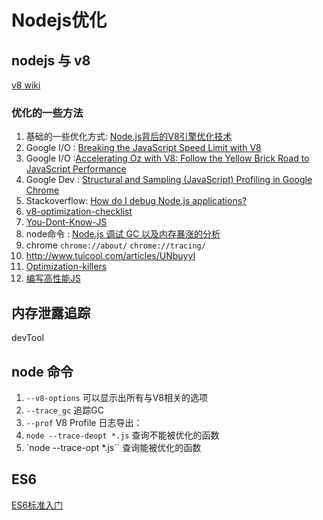 # Nodejs优化

## nodejs 与 v8
[v8 wiki](https://github.com/v8/v8/wiki)
### 优化的一些方法
1. 基础的一些优化方式: [Node.js背后的V8引擎优化技术](http://www.admin10000.com/document/6984.html)
2. Google I/O : [Breaking the JavaScript Speed Limit with V8](https://www.youtube.com/watch?v=UJPdhx5zTaw)
3. Google I/O :[Accelerating Oz with V8: Follow the Yellow Brick Road to JavaScript Performance](https://www.youtube.com/watch?v=VhpdsjBUS3g)
4. Google Dev : [Structural and Sampling (JavaScript) Profiling in Google Chrome](https://www.youtube.com/watch?v=nxXkquTPng8)
5. Stackoverflow: [How do I debug Node.js applications?](http://stackoverflow.com/questions/1911015/how-do-i-debug-node-js-applications/16512303#16512303)
6. [v8-optimization-checklist](http://mrale.ph/blog/2011/12/18/v8-optimization-checklist.html)
7. [You-Dont-Know-JS](https://github.com/getify/You-Dont-Know-JS/blob/master/async%20%26%20performance/ch5.md)
8. node命令   : [Node.js 调试 GC 以及内存暴涨的分析](http://blog.csdn.net/shmnh/article/details/46437933)
9. chrome `chrome://about/` `chrome://tracing/`
10. http://www.tuicool.com/articles/UNbuyyI
11. [Optimization-killers](https://github.com/petkaantonov/bluebird/wiki/Optimization-killers)
12. [编写高性能JS](http://kb.cnblogs.com/page/501177/)

## 内存泄露追踪

devTool 

## node 命令
1. `--v8-options` 可以显示出所有与V8相关的选项
2. `--trace_gc` 追踪GC
3. `--prof` V8 Profile 日志导出：
4. `node --trace-deopt *.js` 查询不能被优化的函数
5. `node --trace-opt *.js`` 查询能被优化的函数

## ES6

[ES6标准入门](http://es6.ruanyifeng.com/)
